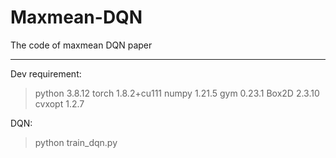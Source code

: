 # Maxmean-DQN
The code of maxmean DQN paper

------------------

Dev requirement:
> python 3.8.12
> torch 1.8.2+cu111
> numpy 1.21.5
> gym 0.23.1
> Box2D 2.3.10
> cvxopt 1.2.7

DQN:

> python train_dqn.py